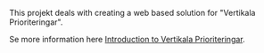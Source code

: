 This projekt deals with creating a web based solution for "Vertikala Prioriteringar".

Se more information here [Introduction to Vertikala Prioriteringar](http://code.google.com/p/oppna-program-vertikala-prioriteringar/wiki/Introduktion_till_Vertikala_Prioriteringar).